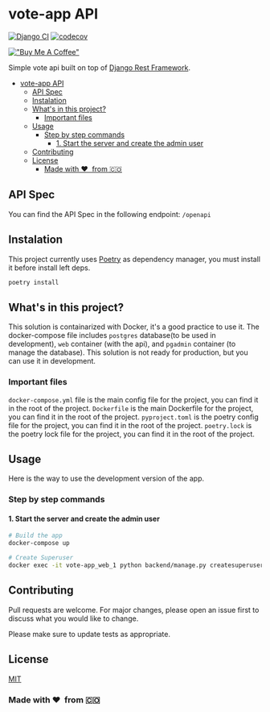 # vote-app API

[![Django CI](https://github.com/cristian-rincon/vote-app/actions/workflows/django.yml/badge.svg)](https://github.com/cristian-rincon/vote-app/actions/workflows/django.yml) [![codecov](https://codecov.io/gh/cristian-rincon/vote-app/branch/main/graph/badge.svg?token=KKDK1KJR8Y)](https://codecov.io/gh/cristian-rincon/vote-app)

[!["Buy Me A Coffee"](https://www.buymeacoffee.com/assets/img/custom_images/orange_img.png)](https://www.buymeacoffee.com/cristianr)

Simple vote api built on top of [Django Rest Framework](https://www.django-rest-framework.org/).

- [vote-app API](#vote-app-api)
  - [API Spec](#api-spec)
  - [Instalation](#instalation)
  - [What's in this project?](#whats-in-this-project)
    - [Important files](#important-files)
  - [Usage](#usage)
    - [Step by step commands](#step-by-step-commands)
      - [1. Start the server and create the admin user](#1-start-the-server-and-create-the-admin-user)
  - [Contributing](#contributing)
  - [License](#license)
    - [Made with &#10084;&#65039; &nbsp;from &#127464;&#127476;](#made-with-️-from-)

## API Spec

You can find the API Spec in the following endpoint: `/openapi`

## Instalation

This project currently uses [Poetry](https://python-poetry.org/) as dependency manager, you must install it before install left deps.

```bash
poetry install
```

## What's in this project?

This solution is containarized with Docker, it's a good practice to use it. The docker-compose file includes `postgres` database(to be used in development), `web` container (with the api), and `pgadmin` container (to manage the database). This solution is not ready for production, but you can use it in development.

### Important files

`docker-compose.yml` file is the main config file for the project, you can find it in the root of the project.
`Dockerfile` is the main Dockerfile for the project, you can find it in the root of the project.
`pyproject.toml` is the poetry config file for the project, you can find it in the root of the project.
`poetry.lock` is the poetry lock file for the project, you can find it in the root of the project.

## Usage

Here is the way to use the development version of the app.

### Step by step commands

#### 1. Start the server and create the admin user

```bash
# Build the app
docker-compose up

# Create Superuser
docker exec -it vote-app_web_1 python backend/manage.py createsuperuser
```

## Contributing

Pull requests are welcome. For major changes, please open an issue first to discuss what you would like to change.

Please make sure to update tests as appropriate.

## License

[MIT](https://choosealicense.com/licenses/mit/)

### Made with &#10084;&#65039; &nbsp;from &#127464;&#127476;
